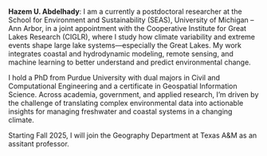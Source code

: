 **Hazem U. Abdelhady**: I am a currently a postdoctoral researcher at the School for Environment and Sustainability (SEAS), University of Michigan – Ann Arbor, in a joint appointment with the Cooperative Institute for Great Lakes Research (CIGLR), where I study how climate variability and extreme events shape large lake systems—especially the Great Lakes. My work integrates coastal and hydrodynamic modeling, remote sensing, and machine learning to better understand and predict environmental change.

I hold a PhD from Purdue University with dual majors in Civil and Computational Engineering and a certificate in Geospatial Information Science. Across academia, government, and applied research, I’m driven by the challenge of translating complex environmental data into actionable insights for managing freshwater and coastal systems in a changing climate.

Starting Fall 2025, I will join the Geography Department at Texas A&M as an assitant professor.
